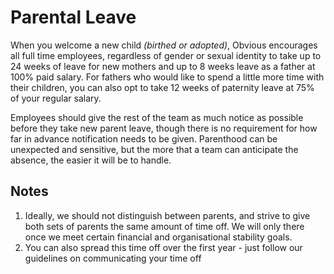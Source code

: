 # Parental Leave

When you welcome a new child _\(birthed or adopted\)_, Obvious encourages all full time employees, regardless of gender or sexual identity to take up to 24 weeks of leave for new mothers and up to 8 weeks leave as a father at 100% paid salary. For fathers who would like to spend a little more time with their children, you can also opt to take 12 weeks of paternity leave at 75% of your regular salary.

Employees should give the rest of the team as much notice as possible before they take new parent leave, though there is no requirement for how far in advance notification needs to be given. Parenthood can be unexpected and sensitive, but the more that a team can anticipate the absence, the easier it will be to handle.

## Notes

1. Ideally, we should not distinguish between parents, and strive to give both sets of parents the same amount of time off. We will only there once we meet certain financial and organisational stability goals.
2. You can also spread this time off over the first year - just follow our guidelines on communicating your time off

